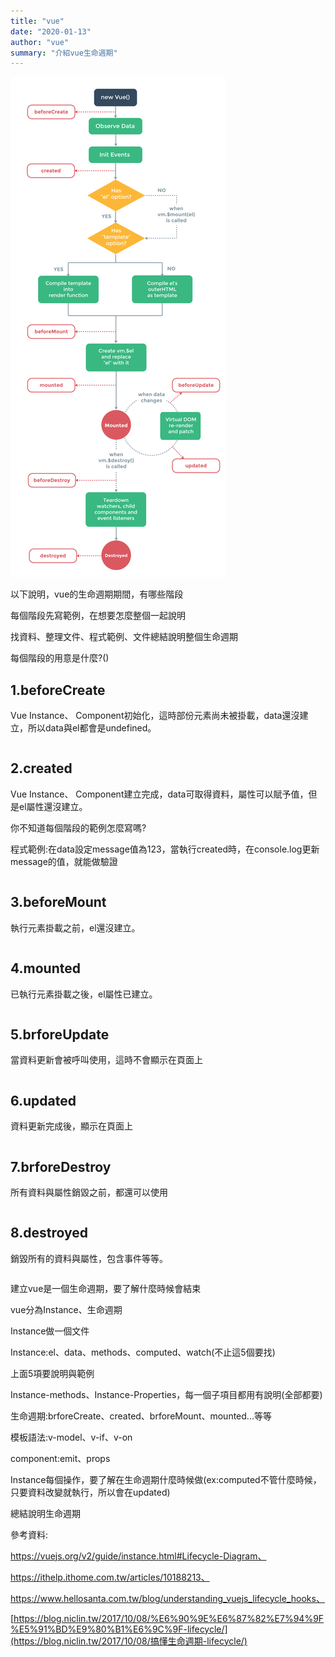 ```yaml
---
title: "vue"
date: "2020-01-13"
author: "vue"
summary: "介紹vue生命週期"
---
```




![vue](https://raw.githubusercontent.com/coolgood88142/markdown_note/master/assets/images/vue.png)



以下說明，vue的生命週期期間，有哪些階段

每個階段先寫範例，在想要怎麼整個一起說明

找資料、整理文件、程式範例、文件總結說明整個生命週期

每個階段的用意是什麼?()







## 1.beforeCreate

Vue Instance、 Component初始化，這時部份元素尚未被掛載，data還沒建立，所以data與el都會是undefined。

```

```



## 2.created

Vue Instance、 Component建立完成，data可取得資料，屬性可以賦予值，但是el屬性還沒建立。

你不知道每個階段的範例怎麼寫嗎?

程式範例:在data設定message值為123，當執行created時，在console.log更新message的值，就能做驗證

```

```



## 3.beforeMount

執行元素掛載之前，el還沒建立。

```

```



## 4.mounted

已執行元素掛載之後，el屬性已建立。

```

```



## 5.brforeUpdate

當資料更新會被呼叫使用，這時不會顯示在頁面上

```

```



## 6.updated

資料更新完成後，顯示在頁面上

```

```



## 7.brforeDestroy

所有資料與屬性銷毀之前，都還可以使用

```

```



## 8.destroyed

銷毀所有的資料與屬性，包含事件等等。

```

```



建立vue是一個生命週期，要了解什麼時候會結束

vue分為Instance、生命週期



Instance做一個文件

Instance:el、data、methods、computed、watch(不止這5個要找)

上面5項要說明與範例

Instance-methods、Instance-Properties，每一個子項目都用有說明(全部都要)



生命週期:brforeCreate、created、brforeMount、mounted...等等

模板語法:v-model、v-if、v-on

component:emit、props

Instance每個操作，要了解在生命週期什麼時候做(ex:computed不管什麼時候，只要資料改變就執行，所以會在updated)



總結說明生命週期



參考資料:

https://vuejs.org/v2/guide/instance.html#Lifecycle-Diagram、

https://ithelp.ithome.com.tw/articles/10188213、

https://www.hellosanta.com.tw/blog/understanding_vuejs_lifecycle_hooks、

[https://blog.niclin.tw/2017/10/08/%E6%90%9E%E6%87%82%E7%94%9F%E5%91%BD%E9%80%B1%E6%9C%9F-lifecycle/](https://blog.niclin.tw/2017/10/08/搞懂生命週期-lifecycle/)




